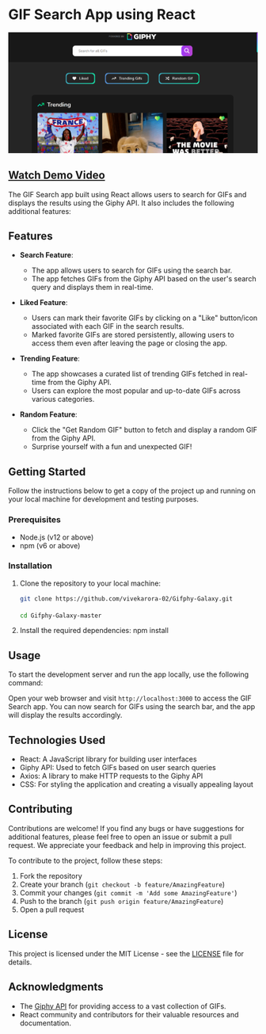 # GIF Search App using React
![GIF Search App](https://github.com/vivekarora-02/Gifphy-Galaxy/blob/master/gif.png)


## [Watch Demo Video](https://www.youtube.com/watch?v=g8XayR1ws3Q)


The GIF Search app built using React allows users to search for GIFs and displays the results using the Giphy API. It also includes the following additional features:

## Features

- **Search Feature**:
  - The app allows users to search for GIFs using the search bar.
  - The app fetches GIFs from the Giphy API based on the user's search query and displays them in real-time.

- **Liked Feature**:
  - Users can mark their favorite GIFs by clicking on a "Like" button/icon associated with each GIF in the search results.
  - Marked favorite GIFs are stored persistently, allowing users to access them even after leaving the page or closing the app.

- **Trending Feature**:
  - The app showcases a curated list of trending GIFs fetched in real-time from the Giphy API.
  - Users can explore the most popular and up-to-date GIFs across various categories.
    
- **Random Feature**:
  - Click the "Get Random GIF" button to fetch and display a random GIF from the Giphy API.
  - Surprise yourself with a fun and unexpected GIF!

## Getting Started

Follow the instructions below to get a copy of the project up and running on your local machine for development and testing purposes.

### Prerequisites

- Node.js (v12 or above)
- npm (v6 or above)

### Installation

1. Clone the repository to your local machine:

    ```bash
   git clone https://github.com/vivekarora-02/Gifphy-Galaxy.git

    cd Gifphy-Galaxy-master
2. Install the required dependencies:
npm install
## Usage

To start the development server and run the app locally, use the following command:

Open your web browser and visit `http://localhost:3000` to access the GIF Search app. You can now search for GIFs using the search bar, and the app will display the results accordingly.

## Technologies Used

- React: A JavaScript library for building user interfaces
- Giphy API: Used to fetch GIFs based on user search queries
- Axios: A library to make HTTP requests to the Giphy API
- CSS: For styling the application and creating a visually appealing layout

## Contributing

Contributions are welcome! If you find any bugs or have suggestions for additional features, please feel free to open an issue or submit a pull request. We appreciate your feedback and help in improving this project.

To contribute to the project, follow these steps:

1. Fork the repository
2. Create your branch (`git checkout -b feature/AmazingFeature`)
3. Commit your changes (`git commit -m 'Add some AmazingFeature'`)
4. Push to the branch (`git push origin feature/AmazingFeature`)
5. Open a pull request

## License

This project is licensed under the MIT License - see the [LICENSE](LICENSE) file for details.

## Acknowledgments

- The [Giphy API](https://developers.giphy.com/) for providing access to a vast collection of GIFs.
- React community and contributors for their valuable resources and documentation.





